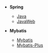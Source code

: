 - **Spring**
  - [Java](/)
  - [JavaWeb](backend/javaweb/_sidebar.md)
  
- **Mybatis**
  - [Mybatis](mybatis/m.md)
  - [Mybatis-Plus](mybatis/mp.md)
  
